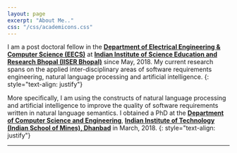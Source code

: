 ```yaml
---
layout: page
excerpt: "About Me.."
css: "/css/academicons.css"
---
```


I am a post doctoral fellow in the **[Department of Electrical Engineering & Computer Science (EECS)](https://eecs.iiserb.ac.in/)** at **[Indian Institute of Science Education and Research Bhopal (IISER Bhopal)](https://www.iiserb.ac.in/)** since May, 2018. My current research spans on the applied inter-disciplinary areas of software requirements engineering, natural language processing and artificial intelligence. 
{: style="text-align: justify"}

More specifically, I am using the constructs of natural language processing and artificial intelligence to improve the quality of software requirements written in natural language semantics. I obtained a PhD at the **[Department of Computer Science and Engineering](https://www.iitism.ac.in/index.php/Departments/dept_cse)**, **[Indian Institute of Technology (Indian School of Mines), Dhanbad](https://www.iitism.ac.in/)** in March, 2018. 
{: style="text-align: justify"}

---
<div style="text-align: left">
<a target="_blank" href="https://scholar.google.co.in/citations?user=J5u1v6QAAAAJ&hl=en"><span class="ai ai-google-scholar ai-lg" style="color:#000000" aria-hidden="true"></span></a> <a target="_blank" href="https://dblp.uni-trier.de/pid/143/7257.html?q=author%3DSiba_Mishra"><span class="ai ai-dblp ai-lg" style="color:#000000" aria-hidden="true"></span></a> <a target="_blank" href="https://dl.acm.org/profile/87958799257"><span class="ai ai-acmdl-square ai-lg" style="color:#000000" aria-hidden="true"></span></a> <a target="_blank" href="https://orcid.org/0000-0002-9893-595X"><span class="ai orcid-square ai-lg" style="color:#000000" aria-hidden="true"></span></a> <a target="_blank" href="https://www.scopus.com/authid/detail.uri?authorId=57200330225"><span class="ai scopus-square ai-lg" style="color:#000000" aria-hidden="true"></span></a>
</div>

